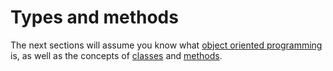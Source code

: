# Types and methods

The next sections will assume you know what [object oriented programming](http://en.wikipedia.org/wiki/Object-oriented_programming) is, as well as the concepts of [classes](http://en.wikipedia.org/wiki/Class_%28computer_programming%29) and [methods](http://en.wikipedia.org/wiki/Method_%28computer_programming%29).

